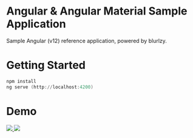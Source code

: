 # Angular & Angular Material Sample Application
Sample Angular (v12) reference application, powered by blurlzy.

# Getting Started
```powershell
npm install
ng serve (http://localhost:4200)
```

# Demo
<a href="http://zlwallpaper.com">
   <img src="https://user-images.githubusercontent.com/4544366/135792587-608ce7a8-79fe-4170-99dc-6862f5ab1477.PNG" />
</a>

<a href="http://zlwallpaper.com">
   <img src="https://user-images.githubusercontent.com/4544366/135792648-c11efd75-3092-4349-99a3-b640b154e58d.PNG" />
</a>

